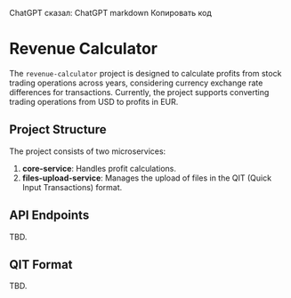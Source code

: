 
ChatGPT сказал:
ChatGPT
markdown
Копировать код
# Revenue Calculator

The `revenue-calculator` project is designed to calculate profits from stock trading operations across years, considering currency exchange rate differences for transactions. Currently, the project supports converting trading operations from USD to profits in EUR.

## Project Structure

The project consists of two microservices:

1. **core-service**: Handles profit calculations.
2. **files-upload-service**: Manages the upload of files in the QIT (Quick Input Transactions) format.

## API Endpoints

TBD.

## QIT Format

TBD.
